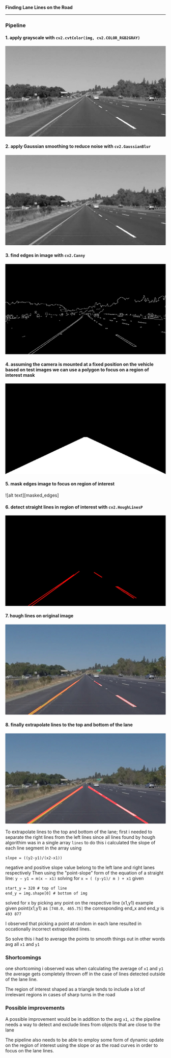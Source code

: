 
**Finding Lane Lines on the Road**

[//]: # (Image References)

[gray]: ./test_images_output/gray.jpg "Grayscale"
[blur_gray]: ./test_images_output/blur_gray.jpg "Grayscale Gaussian"
[edges]: ./test_images_output/edges.jpg "edges"
[mask]: ./test_images_output/mask.jpg "mask"
[mask_edges]: ./test_images_output/mask_edges.jpg "masked_edges"
[hough_lines]: ./test_images_output/hough_lines.jpg "hough_lines"
[hough_lines_img]: ./test_images_output/hough_lines_img.jpg "hough_lines_img"
[solid_lines]: ./test_images_output/solidYellowLeft.jpg "solid_lines"

---

### Pipeline

#### 1. apply grayscale with `cv2.cvtColor(img, cv2.COLOR_RGB2GRAY)`
![alt text][gray]

#### 2. apply Gaussian smoothing to reduce noise with `cv2.GaussianBlur`
![alt text][blur_gray]

#### 3. find edges in image with `cv2.Canny` 
![alt text][edges]

#### 4. assuming the camera is mounted at a fixed position on the vehicle based on test images we can use a polygon to focus on a region of interest mask
![alt text][mask]

#### 5. mask edges image to focus on region of interest
![alt text][masked_edges]

#### 6. detect straight lines in region of interest with `cv2.HoughLinesP`
![alt text][hough_lines]

#### 7. hough lines on original image
![alt text][hough_lines_img]

#### 8. finally extrapolate lines to the top and bottom of the lane
![alt text][solid_lines]

To extrapolate lines to the top and bottom of the lane;
first i needed to separate the right lines from the left lines
since all lines found by hough algorithim was in a single array `lines`
to do this i calculated the slope of each line segment in the array using

    slope = ((y2-y1)/(x2-x1))

negative and positive slope value belong to the left lane and right lanes respectively
Then using the "point-slope" form of the equation of a straight line: `y − y1 = m(x − x1)`
solving for `x = ( (y-y1)/ m ) + x1`
given 

    start_y = 320 # top of line
    end_y = img.shape[0] # bottom of img

solved for x by picking any point on the respective line (x1,y1)
example given point(x1,y1) as `[748.0, 465.75]` the corresponding
end_x and end_y is `493 877`

I observed that picking a point at random in each lane resulted in occationally
incorrect extrapolated lines. 

So solve this i had to average the points to smooth things out
in other words avg all `x1` and `y1`

### Shortcomings


one shortcoming i observed was when calculating the average of `x1` and `y1`
the average gets completely thrown off in the case of lines detected outside of the lane line.

The region of interest shaped as a triangle tends to include a lot of irrelevant regions
in cases of sharp turns in the road


### Possible improvements

A possible improvement would be in addition to the avg `x1`, `x2` the pipeline
needs a way to detect and exclude lines from objects that are close to the lane

The pipeline also needs to be able to employ some form of dynamic update on the
region of interest using the slope or as the road curves in order to focus on the lane lines.
